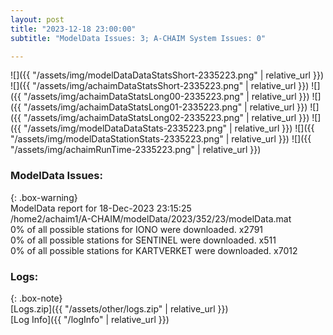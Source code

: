 ```yaml
---
layout: post
title: "2023-12-18 23:00:00"
subtitle: "ModelData Issues: 3; A-CHAIM System Issues: 0"

---
```


![]({{ "/assets/img/modelDataDataStatsShort-2335223.png" | relative_url }})
![]({{ "/assets/img/achaimDataStatsShort-2335223.png" | relative_url }})
![]({{ "/assets/img/achaimDataStatsLong00-2335223.png" | relative_url }})
![]({{ "/assets/img/achaimDataStatsLong01-2335223.png" | relative_url }})
![]({{ "/assets/img/achaimDataStatsLong02-2335223.png" | relative_url }})
![]({{ "/assets/img/modelDataDataStats-2335223.png" | relative_url }})
![]({{ "/assets/img/modelDataStationStats-2335223.png" | relative_url }})
![]({{ "/assets/img/achaimRunTime-2335223.png" | relative_url }})


### ModelData Issues:  
  
{: .box-warning}  
 ModelData report for 18-Dec-2023 23:15:25   
 /home2/achaim1/A-CHAIM/modelData/2023/352/23/modelData.mat   
 0% of all possible stations for IONO were downloaded. x2791   
 0% of all possible stations for SENTINEL were downloaded. x511   
 0% of all possible stations for KARTVERKET were downloaded. x7012   
  


### Logs:  
  
{: .box-note}  
[Logs.zip]({{ "/assets/other/logs.zip" | relative_url }})  
[Log Info]({{ "/logInfo" | relative_url }})  
